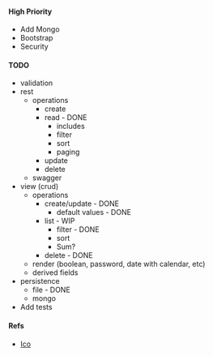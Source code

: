 #### High Priority
* Add Mongo
* Bootstrap
* Security

#### TODO
* validation
* rest
	* operations
		* create
		* read - DONE
            - includes
            - filter
            - sort
            - paging
		* update
		* delete
	* swagger
* view (crud)
	* operations
		* create/update - DONE
            * default values - DONE
		* list   - WIP
			* filter - DONE
			* sort  
            * Sum?
		* delete - DONE
	* render (boolean, password, date with calendar, etc)
	* derived fields
* persistence
	* file - DONE
	* mongo
* Add tests

#### Refs
* [Ico](http://www.iconarchive.com/show/metronome-icons-by-cornmanthe3rd/Utilities-tasks-icon.html)